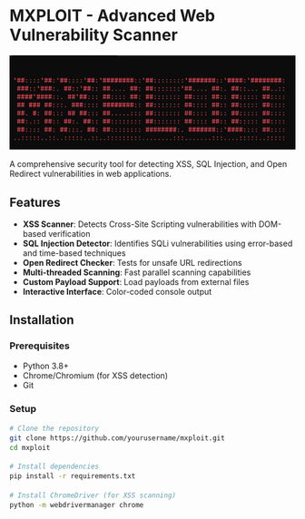 # MXPLOIT - Advanced Web Vulnerability Scanner

![MXPLOIT Banner](mxploit.png)

A comprehensive security tool for detecting XSS, SQL Injection, and Open Redirect vulnerabilities in web applications.

## Features

- **XSS Scanner**: Detects Cross-Site Scripting vulnerabilities with DOM-based verification
- **SQL Injection Detector**: Identifies SQLi vulnerabilities using error-based and time-based techniques
- **Open Redirect Checker**: Tests for unsafe URL redirections
- **Multi-threaded Scanning**: Fast parallel scanning capabilities
- **Custom Payload Support**: Load payloads from external files
- **Interactive Interface**: Color-coded console output

## Installation

### Prerequisites
- Python 3.8+
- Chrome/Chromium (for XSS detection)
- Git

### Setup
```bash
# Clone the repository
git clone https://github.com/yourusername/mxploit.git
cd mxploit

# Install dependencies
pip install -r requirements.txt

# Install ChromeDriver (for XSS scanning)
python -m webdrivermanager chrome
